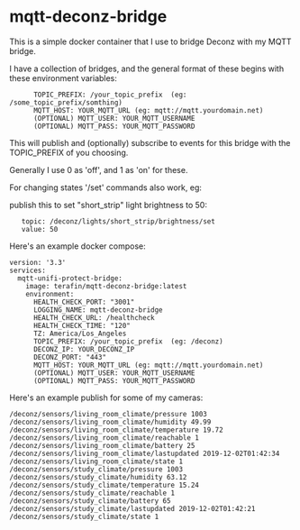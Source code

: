 # mqtt-deconz-bridge

This is a simple docker container that I use to bridge Deconz with my MQTT bridge.

I have a collection of bridges, and the general format of these begins with these environment variables:
```
      TOPIC_PREFIX: /your_topic_prefix  (eg: /some_topic_prefix/somthing)
      MQTT_HOST: YOUR_MQTT_URL (eg: mqtt://mqtt.yourdomain.net)
      (OPTIONAL) MQTT_USER: YOUR_MQTT_USERNAME
      (OPTIONAL) MQTT_PASS: YOUR_MQTT_PASSWORD
````

This will publish and (optionally) subscribe to events for this bridge with the TOPIC_PREFIX of you choosing.

Generally I use 0 as 'off', and 1 as 'on' for these.

For changing states '/set' commands also work, eg:

publish this to set "short_strip" light brightness to 50:
```
   topic: /deconz/lights/short_strip/brightness/set 
   value: 50
```

Here's an example docker compose:

```
version: '3.3'
services:
  mqtt-unifi-protect-bridge:
    image: terafin/mqtt-deconz-bridge:latest
    environment:
      HEALTH_CHECK_PORT: "3001"
      LOGGING_NAME: mqtt-deconz-bridge
      HEALTH_CHECK_URL: /healthcheck
      HEALTH_CHECK_TIME: "120"
      TZ: America/Los_Angeles
      TOPIC_PREFIX: /your_topic_prefix  (eg: /deconz)
      DECONZ_IP: YOUR_DECONZ_IP
      DECONZ_PORT: "443"
      MQTT_HOST: YOUR_MQTT_URL (eg: mqtt://mqtt.yourdomain.net)
      (OPTIONAL) MQTT_USER: YOUR_MQTT_USERNAME
      (OPTIONAL) MQTT_PASS: YOUR_MQTT_PASSWORD
```

Here's an example publish for some of my cameras:


```
/deconz/sensors/living_room_climate/pressure 1003
/deconz/sensors/living_room_climate/humidity 49.99
/deconz/sensors/living_room_climate/temperature 19.72
/deconz/sensors/living_room_climate/reachable 1
/deconz/sensors/living_room_climate/battery 25
/deconz/sensors/living_room_climate/lastupdated 2019-12-02T01:42:34
/deconz/sensors/living_room_climate/state 1
/deconz/sensors/study_climate/pressure 1003
/deconz/sensors/study_climate/humidity 63.12
/deconz/sensors/study_climate/temperature 15.24
/deconz/sensors/study_climate/reachable 1
/deconz/sensors/study_climate/battery 65
/deconz/sensors/study_climate/lastupdated 2019-12-02T01:42:21
/deconz/sensors/study_climate/state 1
```
